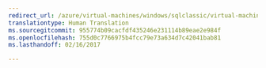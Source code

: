 ```yaml
---
redirect_url: /azure/virtual-machines/windows/sqlclassic/virtual-machines-windows-classic-ps-sql-alwayson-availability-groups
translationtype: Human Translation
ms.sourcegitcommit: 955774b09cacfdf435246e231114b89eae2e984f
ms.openlocfilehash: 755d0c7766975b4fcc79e73a634d7c42041bab81
ms.lasthandoff: 02/16/2017

---
```

